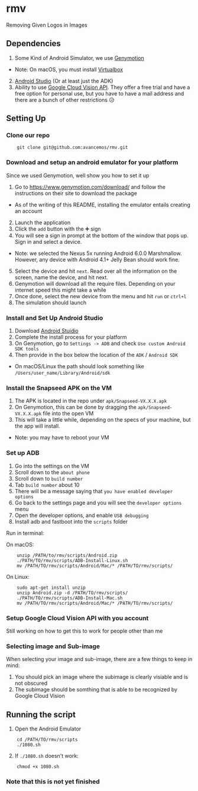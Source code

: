 # rmv
Removing Given Logos in Images

## Dependencies

1. Some Kind of Android Simulator, we use [Genymotion](https://www.genymotion.com/)
  * Note: On macOS, you must install [Virtualbox](http://virtualbox.org)
2. [Android Studio](https://developer.android.com/studio/index.html) (Or at least just the ADK)
3. Ability to use [Google Cloud Vision API](https://cloud.google.com/vision/). They offer a free trial and have a free option for personal use, but you have to have a mail address and there are a bunch of other restrictions :disappointed_relieved:

## Setting Up

### Clone our repo

```
    git clone git@github.com:avancemos/rmv.git
```

### Download and setup an android emulator for your platform

Since we used Genymotion, well show you how to set it up

1. Go to https://www.genymotion.com/download/ and follow the instructions on their site to download the package
  * As of the writing of this README, installing the emulator entails creating an account
2. Launch the application
3. Click the `add` button with the :heavy_plus_sign: sign
4. You will see a sign in prompt at the bottom of the window that pops up. Sign in and select a device.
  * Note: we selected the Nexus 5x running Android 6.0.0 Marshmallow. However, any device with Android 4.1+ Jelly Bean should work fine.
5. Select the device and hit `next`. Read over all the information on the screen, name the device, and hit next. 
6. Genymotion will download all the require files. Depending on your internet speed this might take a while
7. Once done, select the new device from the menu and hit `run` or `ctrl+l`
8. The simulation should launch

### Install and Set Up Android Studio

1. Download [Android Stuidio](https://developer.android.com/studio/index.html)
2. Complete the install process for your platform
3. On Genymotion, go to `Settings -> ADB` and check `Use custom Android SDK tools`
4. Then provide in the box below the location of the `ADK` / `Android SDK`
  * On macOS/Linux the path should look something like `/Users/user_name/Library/Android/sdk`

### Install the Snapseed APK on the VM

1. The APK is located in the repo under `apk/Snapseed-VX.X.X.apk`
2. On Genymotion, this can be done by dragging the `apk/Snapseed-VX.X.X.apk` file into the open VM
3. This will take a little while, depending on the specs of your machine, but the app will install.
  * Note: you may have to reboot your VM 

### Set up ADB
1. Go into the settings on the VM
2. Scroll down to the `about phone`
3. Scroll down to `build number`
4. Tab `build number` about 10
5. There will be a message saying that `you have enabled developer options`
5. Go back to the settings page and you will see the `developer options` menu
6. Open the developer options, and enable `USB debugging`
7. Install adb and fastboot into the `scripts` folder

Run in terminal:

On macOS:

```
    unzip /PATH/to/rmv/scripts/Android.zip
    ./PATH/TO/rmv/scripts/ADB-Install-Linux.sh
    mv /PATH/TO/rmv/scripts/Android/Mac/* /PATH/TO/rmv/scripts/
```

On Linux:

```
    sudo apt-get install unzip
    unzip Android.zip -d /PATH/TO/rmv/scripts/
    ./PATH/TO/rmv/scripts/ADB-Install-Mac.sh
    mv /PATH/TO/rmv/scripts/Android/Mac/* /PATH/TO/rmv/scripts/
```


### Setup Google Cloud Vision API with you account

Still working on how to get this to work for people other than me

### Selecting image and Sub-image

When selecting your image and sub-image, there are a few things to keep in mind:
 1. You should pick an image where the subimage is clearly visiable and is not obscured
 2. The subimage should be somthing that is able to be recognized by Google Cloud Vision

## Running the script

1. Open the Android Emulator

 ```
     cd /PATH/TO/rmv/scripts
     ./1080.sh
 ```

2. If `./1080.sh` doesn't work:

 ```
     chmod +x 1080.sh
 ```

### **Note that this is not yet finished**



